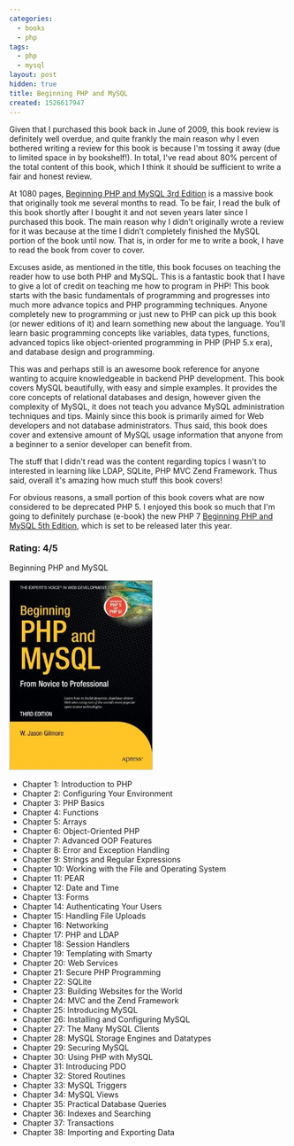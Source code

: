 ```yaml
---
categories:
  - books
  - php
tags:
  - php
  - mysql
layout: post
hidden: true
title: Beginning PHP and MySQL
created: 1526617947
---
```


Given that I purchased this book back in June of 2009, this book review is definitely well overdue, and quite frankly the main reason why I even bothered writing a review for this book is because I'm tossing it away (due to limited space in by bookshelf!). In total, I've read about 80% percent of the total content of this book, which I think it should be sufficient to write a fair and honest review.

At 1080 pages, <a href="http://www.apress.com/us/book/9781430202998" target="_blank">Beginning PHP and MySQL 3rd Edition</a> is a massive book that originally took me several months to read. 
To be fair, I read the bulk of this book shortly after I bought it and not seven years later since I purchased this book. The main reason why I didn’t originally wrote a review for it was because at the time I didn’t completely finished the MySQL portion of the book until now. That is, in order for me to write a book, I have to read the book from cover to cover.

Excuses aside, as mentioned in the title, this book focuses on teaching the reader how to use both PHP and MySQL. This is a fantastic book that I have to give a lot of credit on teaching me how to program in PHP! This book starts with the basic fundamentals of programming and progresses into much more advance topics and PHP programming techniques. Anyone completely new to programming or just new to PHP can pick up this book (or newer editions of it) and learn something new about the language. You’ll learn basic programming concepts like variables, data types, functions, advanced topics like object-oriented programming in PHP (PHP 5.x era), and database design and programming. 

This was and perhaps still is an awesome book reference for anyone wanting to acquire knowledgeable in backend PHP development. This book covers MySQL beautifully, with easy and simple examples. It provides the core concepts of relational databases and design, however given the complexity of MySQL, it does not teach you advance MySQL administration techniques and tips. Mainly since this book is primarily aimed for Web developers and not database administrators. Thus said, this book does cover and extensive amount of MySQL usage information that anyone from a beginner to a senior developer can benefit from.

The stuff that I didn't read was the content regarding topics I wasn't to interested in learning like LDAP, SQLite, PHP MVC Zend Framework. Thus said, overall it's amazing how much stuff this book covers!
 
For obvious reasons, a small portion of this book covers what are now considered  to be deprecated PHP 5. I enjoyed this book so much that I'm going to definitely purchase (e-book) the new PHP 7 <a href="https://www.apress.com/us/book/9781430260431"  target="_blank">Beginning PHP and MySQL 5th Edition</a>, which is set to be released later this year.

### Rating: 4/5

Beginning PHP and MySQL

<a href="http://www.apress.com/us/book/9781430202998" target="_blank"><img src="/assets/books/Beginning-PHP-and-MySQL-From-Novice-to-Professional.jpg"></a>

* Chapter 1: Introduction to PHP
* Chapter 2: Configuring Your Environment
* Chapter 3: PHP Basics
* Chapter 4: Functions
* Chapter 5: Arrays
* Chapter 6: Object-Oriented PHP
* Chapter 7: Advanced OOP Features
* Chapter 8: Error and Exception Handling
* Chapter 9: Strings and Regular Expressions
* Chapter 10: Working with the File and Operating System
* Chapter 11: PEAR
* Chapter 12: Date and Time
* Chapter 13: Forms
* Chapter 14: Authenticating Your Users
* Chapter 15: Handling File Uploads
* Chapter 16: Networking
* Chapter 17: PHP and LDAP
* Chapter 18: Session Handlers
* Chapter 19: Templating with Smarty
* Chapter 20: Web Services
* Chapter 21: Secure PHP Programming
* Chapter 22: SQLite
* Chapter 23: Building Websites for the World
* Chapter 24: MVC and the Zend Framework
* Chapter 25: Introducing MySQL
* Chapter 26: Installing and Configuring MySQL
* Chapter 27: The Many MySQL Clients
* Chapter 28: MySQL Storage Engines and Datatypes
* Chapter 29: Securing MySQL
* Chapter 30: Using PHP with MySQL
* Chapter 31: Introducing PDO
* Chapter 32: Stored Routines
* Chapter 33: MySQL Triggers
* Chapter 34: MySQL Views
* Chapter 35: Practical Database Queries
* Chapter 36: Indexes and Searching
* Chapter 37: Transactions
* Chapter 38: Importing and Exporting Data
